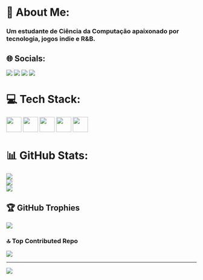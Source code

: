 # 💫 About Me: 
### Um estudante de Ciência da Computação apaixonado por tecnologia, jogos indie e R&B.


## 🌐 Socials:
<a href="https://www.instagram.com/_tavariuss/" target="_blank"><img src="https://img.shields.io/badge/-Instagram-%23E4405F?style=for-the-badge&logo=instagram&logoColor=white"></a> <a href="https://www.linkedin.com/in/jonas-tavares-984315160/" target="_blank"><img src="https://img.shields.io/badge/-LinkedIn-%230077B5?style=for-the-badge&logo=linkedin&logoColor=white"></a> <a href="mailto:jonastavares98@gmail.com" target="_blank"><img src="https://img.shields.io/badge/-Gmail-%23333?style=for-the-badge&logo=gmail&logoColor=white"></a> <a href="https://open.spotify.com/user/12145854854?si=3e70107a49b940a1" target="_blank"><img src="https://img.shields.io/badge/-Spotify-%231DB954?style=for-the-badge&logo=spotify&logoColor=white"></a>

# 💻 Tech Stack:
<p align="left">
  <img src="https://cdn.jsdelivr.net/gh/devicons/devicon/icons/html5/html5-original.svg" width="40" height="40"/>
  <img src="https://cdn.jsdelivr.net/gh/devicons/devicon/icons/css3/css3-original.svg" width="40" height="40"/>
  <img src="https://cdn.jsdelivr.net/gh/devicons/devicon/icons/javascript/javascript-original.svg" width="40" height="40"/>
  <img src="https://cdn.jsdelivr.net/gh/devicons/devicon/icons/python/python-original.svg" width="40" height="40"/>
  <img src="https://cdn.jsdelivr.net/gh/devicons/devicon/icons/git/git-original.svg" width="40" height="40"/>
</p>

# 📊 GitHub Stats:
![](https://github-readme-stats.vercel.app/api?username=Tavarius98&theme=github_dark_dimmed&hide_border=false&include_all_commits=false&count_private=false)<br/>
![](https://nirzak-streak-stats.vercel.app/?user=Tavarius98&theme=github_dark_dimmed&hide_border=false)<br/>
![](https://github-readme-stats.vercel.app/api/top-langs/?username=Tavarius98&theme=github_dark_dimmed&hide_border=false&include_all_commits=false&count_private=false&layout=compact)

## 🏆 GitHub Trophies
![](https://github-profile-trophy.vercel.app/?username=Tavarius98&theme=github_dark_dimmed&no-frame=false&no-bg=true&margin-w=4)

### 🔝 Top Contributed Repo
![](https://github-contributor-stats.vercel.app/api?username=Tavarius98&limit=5&theme=github_dark_dimmed&combine_all_yearly_contributions=true)

---
[![](https://visitcount.itsvg.in/api?id=Tavarius98&icon=0&color=0)](https://visitcount.itsvg.in)
